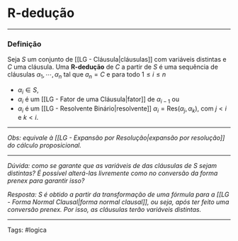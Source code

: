 
# R-dedução

---

### Definição

Seja $S$ um conjunto de [[LG - Cláusula|cláusulas]] com variáveis distintas e $C$ uma cláusula. Uma **R-dedução** de $C$ a partir de $S$ é uma sequência de cláusulas $\alpha_1,\cdots,\alpha_n$ tal que $a_n=C$ e para todo $1 \leq i \leq n$

- $\alpha_i \in S$,
- $\alpha_i$ é um [[LG - Fator de uma Cláusula|fator]] de $\alpha_{i-1}$ ou
- $\alpha_i$ é um [[LG - Resolvente Binário|resolvente]] $\alpha_i = \mathrm{Res}(\alpha_j,\alpha_k)$, com $j < i$ e $k < i$.

---

*Obs: equivale à [[LG - Expansão por Resolução|expansão por resolução]] do cálculo proposicional.*

---

*Dúvida: como se garante que as variáveis de das cláusulas de $S$ sejam distintas? É possível alterá-las livremente como no conversão da forma prenex para garantir isso?*

*Resposta: $S$ é obtido a partir da transformação de uma fórmula para a [[LG - Forma Normal Clausal|forma normal clausal]], ou seja, após ter feito uma conversão prenex. Por isso, as cláusulas terão variáveis distintas.*

---

Tags: #logica

